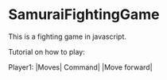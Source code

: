 # SamuraiFightingGame

This is a fighting game in javascript.


Tutorial on how to play:

Player1:
|Moves| Command|
|Move forward|
